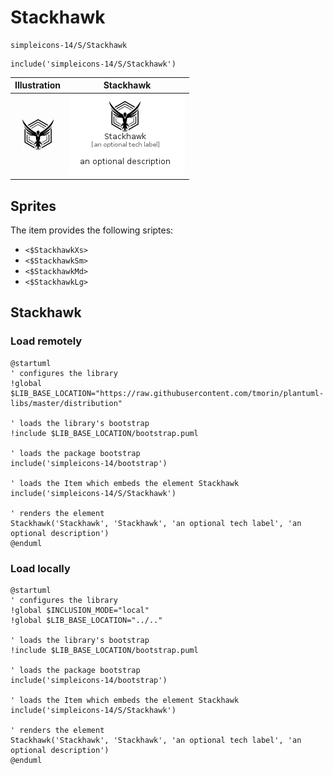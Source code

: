 # Stackhawk


```text
simpleicons-14/S/Stackhawk
```

```text
include('simpleicons-14/S/Stackhawk')
```



| Illustration | Stackhawk |
| :---: | :---: |
| ![illustration for Illustration](../../simpleicons-14/S/Stackhawk.png) | ![illustration for Stackhawk](../../simpleicons-14/S/Stackhawk.Local.png) |



## Sprites
The item provides the following sriptes:

- `<$StackhawkXs>`
- `<$StackhawkSm>`
- `<$StackhawkMd>`
- `<$StackhawkLg>`





## Stackhawk

### Load remotely
```plantuml
@startuml
' configures the library
!global $LIB_BASE_LOCATION="https://raw.githubusercontent.com/tmorin/plantuml-libs/master/distribution"

' loads the library's bootstrap
!include $LIB_BASE_LOCATION/bootstrap.puml

' loads the package bootstrap
include('simpleicons-14/bootstrap')

' loads the Item which embeds the element Stackhawk
include('simpleicons-14/S/Stackhawk')

' renders the element
Stackhawk('Stackhawk', 'Stackhawk', 'an optional tech label', 'an optional description')
@enduml
```

### Load locally
```plantuml
@startuml
' configures the library
!global $INCLUSION_MODE="local"
!global $LIB_BASE_LOCATION="../.."

' loads the library's bootstrap
!include $LIB_BASE_LOCATION/bootstrap.puml

' loads the package bootstrap
include('simpleicons-14/bootstrap')

' loads the Item which embeds the element Stackhawk
include('simpleicons-14/S/Stackhawk')

' renders the element
Stackhawk('Stackhawk', 'Stackhawk', 'an optional tech label', 'an optional description')
@enduml
```

